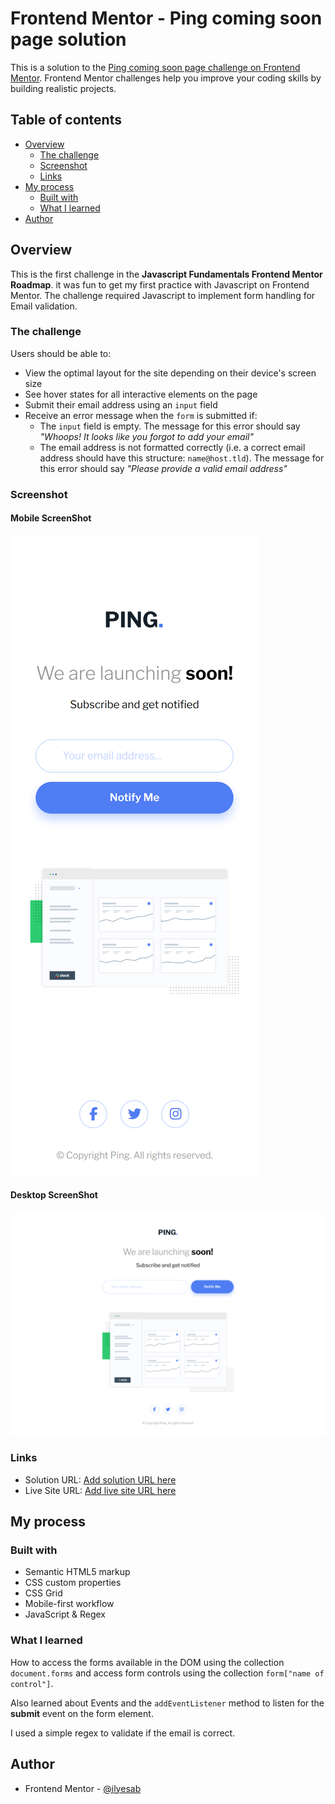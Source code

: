 # Frontend Mentor - Ping coming soon page solution

This is a solution to the [Ping coming soon page challenge on Frontend Mentor](https://www.frontendmentor.io/challenges/ping-single-column-coming-soon-page-5cadd051fec04111f7b848da). Frontend Mentor challenges help you improve your coding skills by building realistic projects. 

## Table of contents

- [Overview](#overview)
  - [The challenge](#the-challenge)
  - [Screenshot](#screenshot)
  - [Links](#links)
- [My process](#my-process)
  - [Built with](#built-with)
  - [What I learned](#what-i-learned)
- [Author](#author)

## Overview

This is the first challenge in the **Javascript Fundamentals Frontend Mentor Roadmap**. it was fun to get my first practice with Javascript on Frontend Mentor. The challenge required Javascript to implement form handling for Email validation.

### The challenge

Users should be able to:

- View the optimal layout for the site depending on their device's screen size
- See hover states for all interactive elements on the page
- Submit their email address using an `input` field
- Receive an error message when the `form` is submitted if:
	- The `input` field is empty. The message for this error should say *"Whoops! It looks like you forgot to add your email"*
	- The email address is not formatted correctly (i.e. a correct email address should have this structure: `name@host.tld`). The message for this error should say *"Please provide a valid email address"*

### Screenshot

#### Mobile ScreenShot

![Mobile ScreenShot](./screenshot_mobile.png)

#### Desktop ScreenShot

![Desktop ScreenShot](./screenshot_desktop.png)


### Links

- Solution URL: [Add solution URL here](https://your-solution-url.com)
- Live Site URL: [Add live site URL here](https://your-live-site-url.com)

## My process

### Built with

- Semantic HTML5 markup
- CSS custom properties
- CSS Grid
- Mobile-first workflow
- JavaScript & Regex

### What I learned

How to access the forms available in the DOM using the collection `document.forms` and access form controls using the collection `form["name of control"]`.

Also learned about Events and the `addEventListener` method to listen for the **submit** event on the form element.

I used a simple regex to validate if the email is correct.

## Author

- Frontend Mentor - [@ilyesab](https://www.frontendmentor.io/profile/ilyesab)